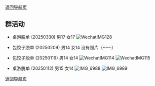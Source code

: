 [返回导航页](https://github.com/141801/info/blob/main/tinder.md)
## 群活动
- 桌游脱单 (20250330) 男17 女17
![WechatIMG128](https://github.com/user-attachments/assets/da2ccf52-53b4-49f8-852e-3588891e5484)


- 包饺子脱单 (20250209) 男14 女14
   没有照片（～～）
- 包饺子脱单 (20250119) 男14 女14
![WechatIMG114](https://github.com/user-attachments/assets/56f01273-4b83-4f6a-aeb1-098399d127a4)
![WechatIMG115](https://github.com/user-attachments/assets/f186ca70-a325-42cf-abf5-517cc8b2cdb0)


- 桌游脱单 (20250112) 男15 女14
![IMG_6988](https://github.com/user-attachments/assets/b46fbf8b-1bb8-49bd-b101-3ac94522cef4)
![IMG_6989](https://github.com/user-attachments/assets/2c382d7d-25f9-4fc0-bd7c-a8eb78f71986)



[返回导航页](https://github.com/141801/info/blob/main/tinder.md)
